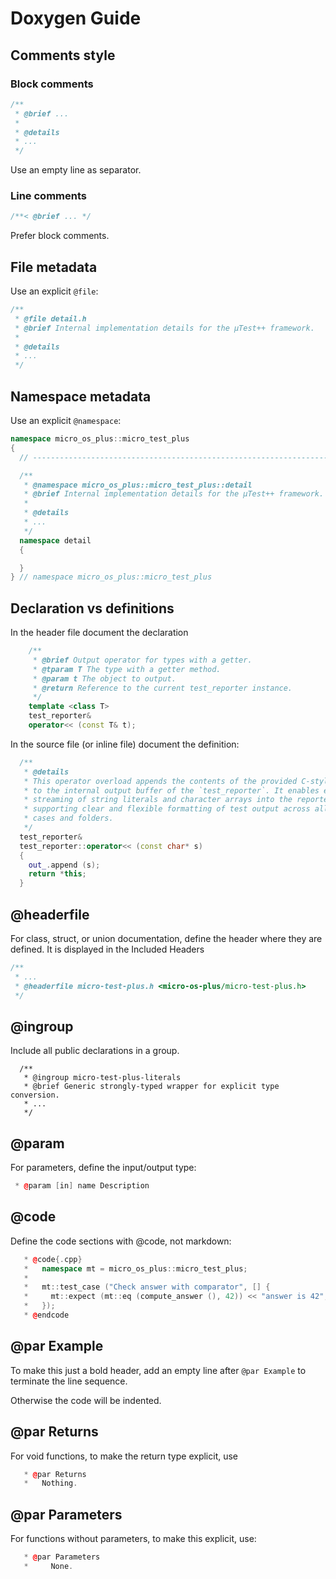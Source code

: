 # Doxygen Guide

## Comments style

### Block comments

```cpp
/**
 * @brief ...
 *
 * @details
 * ...
 */
```

Use an empty line as separator.

### Line comments

```cpp
/**< @brief ... */
```

Prefer block comments.

## File metadata

Use an explicit `@file`:

```cpp
/**
 * @file detail.h
 * @brief Internal implementation details for the µTest++ framework.
 *
 * @details
 * ...
 */
```

## Namespace metadata

Use an explicit `@namespace`:

```cpp
namespace micro_os_plus::micro_test_plus
{
  // --------------------------------------------------------------------------

  /**
   * @namespace micro_os_plus::micro_test_plus::detail
   * @brief Internal implementation details for the µTest++ framework.
   *
   * @details
   * ...
   */
  namespace detail
  {

  }
} // namespace micro_os_plus::micro_test_plus
```

## Declaration vs definitions

In the header file document the declaration

```cpp
    /**
     * @brief Output operator for types with a getter.
     * @tparam T The type with a getter method.
     * @param t The object to output.
     * @return Reference to the current test_reporter instance.
     */
    template <class T>
    test_reporter&
    operator<< (const T& t);
```

In the source file (or inline file) document the definition:

```cpp
  /**
   * @details
   * This operator overload appends the contents of the provided C-style string
   * to the internal output buffer of the `test_reporter`. It enables efficient
   * streaming of string literals and character arrays into the reporter,
   * supporting clear and flexible formatting of test output across all test
   * cases and folders.
   */
  test_reporter&
  test_reporter::operator<< (const char* s)
  {
    out_.append (s);
    return *this;
  }
```

## @headerfile

For class, struct, or union documentation, define the header where they are defined.
It is displayed in the Included Headers

```cpp
/**
 * ...
 * @headerfile micro-test-plus.h <micro-os-plus/micro-test-plus.h>
 */
```

## @ingroup

Include all public declarations in a group.

```
  /**
   * @ingroup micro-test-plus-literals
   * @brief Generic strongly-typed wrapper for explicit type conversion.
   * ...
   */
```

## @param

For parameters, define the input/output type:

```cpp
 * @param [in] name Description
```

## @code

Define the code sections with @code, not markdown:

```cpp
   * @code{.cpp}
   *   namespace mt = micro_os_plus::micro_test_plus;
   *
   *   mt::test_case ("Check answer with comparator", [] {
   *     mt::expect (mt::eq (compute_answer (), 42)) << "answer is 42";
   *   });
   * @endcode
```

## @par Example

To make this just a bold header, add an empty line after `@par Example` to
terminate the line sequence.

Otherwise the code will be indented.

## @par Returns

For void functions, to make the return type explicit, use

```cpp
   * @par Returns
   *   Nothing.
```

## @par Parameters

For functions without parameters, to make this explicit, use:

```cpp
   * @par Parameters
   *	 None.
```
